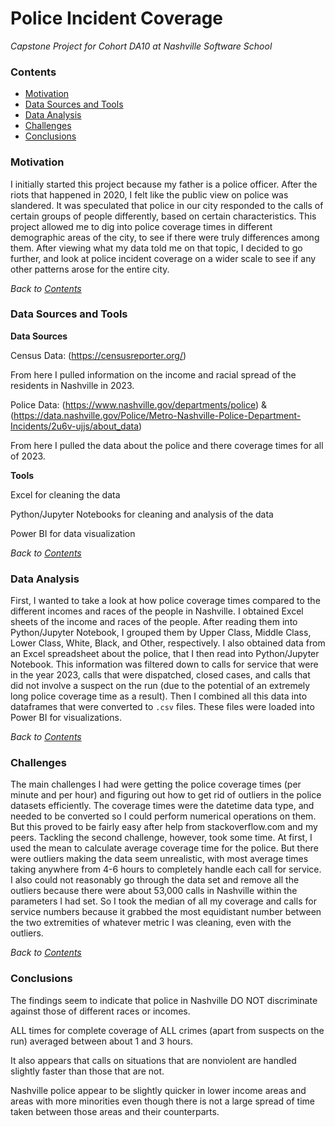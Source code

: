 # Police Incident Coverage 
*Capstone Project for Cohort DA10 at Nashville Software School* 

### **Contents**  
- [Motivation](#Motivation)
- [Data Sources and Tools](#Data-Sources-and-Tools)
- [Data Analysis](#Data-Analysis)
- [Challenges](#Challenges)
- [Conclusions](#Conclusions)


### **Motivation**   
I initially started this project because my father is a police officer. After the riots that happened in 2020, I felt like the public view on police was slandered. It was speculated that police in our city responded to the calls of certain groups of people differently, based on certain characteristics. This project allowed me to dig into police coverage times in different demographic areas of the city, to see if there were truly differences among them. After viewing what my data told me on that topic, I decided to go further, and look at police incident coverage on a wider scale to see if any other patterns arose for the entire city.

*Back to [Contents](#Contents)*

### **Data Sources and Tools**   
**Data Sources** 

Census Data: (https://censusreporter.org/)

From here I pulled information on the income and racial spread of the residents in Nashville in 2023.

Police Data: (https://www.nashville.gov/departments/police) & (https://data.nashville.gov/Police/Metro-Nashville-Police-Department-Incidents/2u6v-ujjs/about_data)

From here I pulled the data about the police and there coverage times for all of 2023.

**Tools**

Excel for cleaning the data

Python/Jupyter Notebooks for cleaning and analysis of the data 

Power BI for data visualization

*Back to [Contents](#Contents)*

### **Data Analysis**

First, I wanted to take a look at how police coverage times compared to the different incomes and races of the people in Nashville. I obtained Excel sheets of the income and races of the people. After reading them into Python/Jupyter Notebook, I grouped them by Upper Class, Middle Class, Lower Class, White, Black, and Other, respectively. I also obtained data from an Excel spreadsheet about the police, that I then read into Python/Jupyter Notebook. This information was filtered down to calls for service that were in the year 2023, calls that were dispatched, closed cases, and calls that did not involve a suspect on the run (due to the potential of an extremely long police coverage time as a result). Then I combined all this data into dataframes that were converted to `.csv` files. These files were loaded into Power BI for visualizations.

*Back to [Contents](#Contents)*

### **Challenges**
The main challenges I had were getting the police coverage times (per minute and per hour) and figuring out how to get rid of outliers in the police datasets efficiently. The coverage times were the datetime data type, and needed to be converted so I could perform numerical operations on them. But this proved to be fairly easy after help from stackoverflow.com and my peers. Tackling the second challenge, however, took some time. At first, I used the mean to calculate average coverage time for the police. But there were outliers making the data seem unrealistic, with most average times taking anywhere from 4-6 hours to completely handle each call for service. I also could not reasonably go through the data set and remove all the outliers because there were about 53,000 calls in Nashville within the parameters I had set. So I took the median of all my coverage and calls for service numbers because it grabbed the most equidistant number between the two extremities of whatever metric I was cleaning, even with the outliers.

*Back to [Contents](#Contents)*

### **Conclusions**
The findings seem to indicate that police in Nashville DO NOT discriminate against those of different races or incomes. 

ALL times for complete coverage of ALL crimes (apart from suspects on the run) averaged between about 1 and 3 hours. 

It also appears that calls on situations that are nonviolent are handled slightly faster than those that are not.

Nashville police appear to be slightly quicker in lower income areas and areas with more minorities even though there is not a large spread of time taken between those areas and their counterparts.





